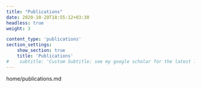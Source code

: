```yaml
---
title: "Publications"
date: 2020-10-20T18:55:12+03:30
headless: true
weight: 3

content_type: 'publications'
section_settings:
    show_section: true
    title: 'Publications'
#    subtitle: 'Custom Subtitle: see my google scholar for the latest list'
---
```


home/publications.md